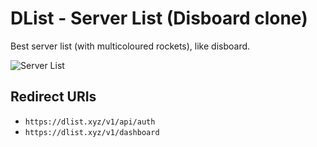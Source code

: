 # DList - Server List (Disboard clone)
Best server list (with multicoloured rockets), like disboard.

![Server List](https://i.ibb.co/0fprP6q/v0-0-1a.png)

## Redirect URIs
- `https://dlist.xyz/v1/api/auth`
- `https://dlist.xyz/v1/dashboard`